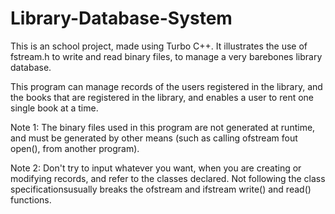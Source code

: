 # Library-Database-System

This is an school project, made using Turbo C++.
It illustrates the use of fstream.h to write and read binary files, to manage a very barebones library database.

This program can manage records of the users registered in the library, and the books that are registered in the library, and enables a user to rent one single book at a time.

Note 1: The binary files used in this program are not generated at runtime, and must be generated by other means (such as calling ofstream fout open(), from another program).

Note 2: Don't try to input whatever you want, when you are creating or modifying records, and refer to the classes declared. Not following the class specificationsusually breaks the ofstream and ifstream write() and read() functions.




